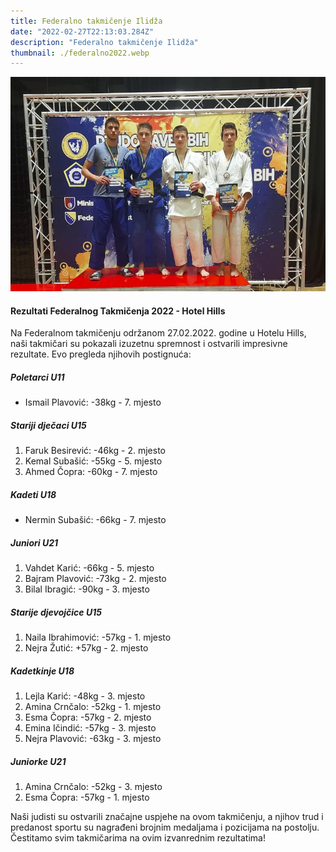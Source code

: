 ```yaml
---
title: Federalno takmičenje Ilidža
date: "2022-02-27T22:13:03.284Z"
description: "Federalno takmičenje Ilidža"
thumbnail: ./federalno2022.webp
---
```


![Federalno 2022](./federalno2022.webp)

#### Rezultati Federalnog Takmičenja 2022 - Hotel Hills

Na Federalnom takmičenju održanom 27.02.2022. godine u Hotelu Hills, naši takmičari su pokazali izuzetnu spremnost i ostvarili impresivne rezultate. Evo pregleda njihovih postignuća:

##### Poletarci U11
- Ismail Plavović: -38kg - 7. mjesto

##### Stariji dječaci U15
1. Faruk Besirević: -46kg - 2. mjesto
2. Kemal Subašić: -55kg - 5. mjesto
3. Ahmed Čopra: -60kg - 7. mjesto

##### Kadeti U18
- Nermin Subašić: -66kg - 7. mjesto

##### Juniori U21
1. Vahdet Karić: -66kg - 5. mjesto
2. Bajram Plavović: -73kg - 2. mjesto
3. Bilal Ibragić: -90kg - 3. mjesto

##### Starije djevojčice U15
1. Naila Ibrahimović: -57kg - 1. mjesto
2. Nejra Žutić: +57kg - 2. mjesto

##### Kadetkinje U18
1. Lejla Karić: -48kg - 3. mjesto
2. Amina Crnčalo: -52kg - 1. mjesto
3. Esma Čopra: -57kg - 2. mjesto
4. Emina Ičindić: -57kg - 3. mjesto
5. Nejra Plavović: -63kg - 3. mjesto

##### Juniorke U21
1. Amina Crnčalo: -52kg - 3. mjesto
2. Esma Čopra: -57kg - 1. mjesto

Naši judisti su ostvarili značajne uspjehe na ovom takmičenju, a njihov trud i predanost sportu su nagrađeni brojnim medaljama i pozicijama na postolju. Čestitamo svim takmičarima na ovim izvanrednim rezultatima!
